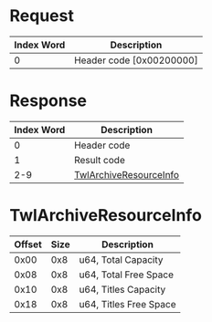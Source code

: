 # Request

| Index Word | Description                |
|------------|----------------------------|
| 0          | Header code \[0x00200000\] |

# Response

| Index Word | Description                                                  |
|------------|--------------------------------------------------------------|
| 0          | Header code                                                  |
| 1          | Result code                                                  |
| 2-9        | [TwlArchiveResourceInfo](#TwlArchiveResourceInfo "wikilink") |

# TwlArchiveResourceInfo

| Offset | Size | Description            |
|--------|------|------------------------|
| 0x00   | 0x8  | u64, Total Capacity    |
| 0x08   | 0x8  | u64, Total Free Space  |
| 0x10   | 0x8  | u64, Titles Capacity   |
| 0x18   | 0x8  | u64, Titles Free Space |